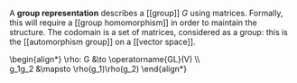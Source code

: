 A **group representation** describes a [[group]] $G$ using matrices. Formally, this will require a [[group homomorphism]] in order to maintain the structure. The codomain is a set of matrices, considered as a group: this is the [[automorphism group]] on a [[vector space]].

\begin{align\*}
\rho: G &\to \operatorname{GL}(V) \\\\\
g_1g_2 &\mapsto \rho(g_1)\rho(g_2)
\end{align\*}


